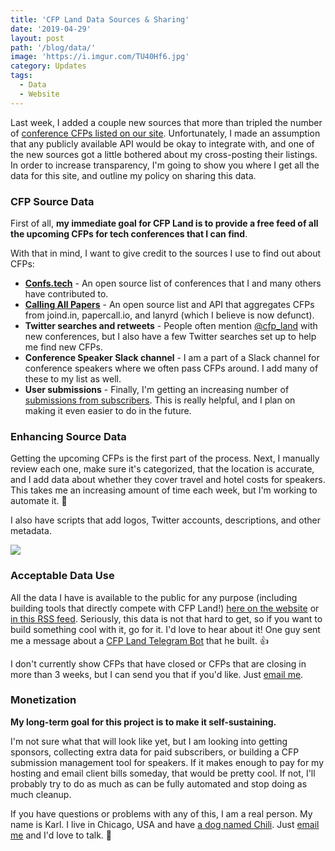 ```yaml
---
title: 'CFP Land Data Sources & Sharing'
date: '2019-04-29'
layout: post
path: '/blog/data/'
image: 'https://i.imgur.com/TU40Hf6.jpg'
category: Updates
tags:
  - Data
  - Website
---
```


Last week, I added a couple new sources that more than tripled the number of [conference CFPs listed on our site](https://www.cfpland.com/conferences).
Unfortunately, I made an assumption that any publicly available API would be okay to integrate with, and one of the new sources
got a little bothered about my cross-posting their listings. In order to increase transparency, I'm going to show you where
I get all the data for this site, and outline my policy on sharing this data.

<!--more-->

### CFP Source Data

First of all, **my immediate goal for CFP Land is to provide a free feed of all the upcoming CFPs for tech conferences that I can find**.

With that in mind, I want to give credit to the sources I use to find out about CFPs:

- **[Confs.tech](https://confs.tech/)** - An open source list of conferences that I and many others have contributed to.
- **[Calling All Papers](https://callingallpapers.com/)** - An open source list and API that aggregates CFPs from joind.in, papercall.io, and lanyrd (which I believe is now defunct).
- **Twitter searches and retweets** - People often mention [@cfp_land](https://twitter.com/cfp_land) with new conferences, but I also have a few Twitter searches set up to help me find new CFPs.
- **Conference Speaker Slack channel** - I am a part of a Slack channel for conference speakers where we often pass CFPs around. I add many of these to my list as well.
- **User submissions** - Finally, I'm getting an increasing number of [submissions from subscribers](https://www.cfpland.com/submit). This is really helpful, and I plan on making it even easier to do in the future.

### Enhancing Source Data

Getting the upcoming CFPs is the first part of the process. Next, I manually review each one, make sure it's categorized, that the location
is accurate, and I add data about whether they cover travel and hotel costs for speakers. This takes me an increasing amount of time
each week, but I'm working to automate it. 🤖

I also have scripts that add logos, Twitter accounts, descriptions, and other metadata.

<img src="https://i.imgur.com/TU40Hf6.jpg" class="right" />

### Acceptable Data Use

All the data I have is available to the public for any purpose (including building tools that directly compete with CFP Land!) [here on the website](https://www.cfpland.com/conferences) or [in this RSS feed](https://feeds.cfpland.com/v2/rss/cfps). Seriously, this data is not that hard to get, so if you want to build something cool with it, go for it. I'd love to hear about it! One guy sent me a message about a [CFP Land Telegram Bot](https://github.com/jonatasbaldin/cfpland-telegram-bot) that he built. 👍

I don't currently show CFPs that have closed or CFPs that are closing in more than 3 weeks, but I can send you that if you'd like. Just [email me](mailto:karl@cfpland.com).

### Monetization

**My long-term goal for this project is to make it self-sustaining.**

I'm not sure what that will look like yet, but I am looking into getting sponsors, collecting extra data for paid subscribers, or building a CFP submission management tool for speakers. If it makes enough to pay for my hosting and email client bills someday, that would be pretty cool. If not, I'll probably try to do as much as can be fully automated and stop doing as much cleanup.

If you have questions or problems with any of this, I am a real person. My name is Karl. I live in Chicago, USA and have [a dog named Chili](https://www.instagram.com/urbanmutt_chilidog/). Just [email me](mailto:karl@cfpland.com) and I'd love to talk. 💌
